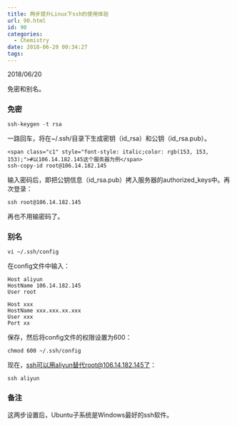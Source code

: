```yaml
---
title: 两步提升Linux下ssh的使用体验
url: 90.html
id: 90
categories:
  - Chemistry
date: 2018-06-20 00:34:27
tags:
---
```


2018/06/20

免密和别名。

### 免密

    ssh-keygen -t rsa

一路回车，将在~/.ssh/目录下生成密钥（id\_rsa）和公钥（id\_rsa.pub）。

    <span class="c1" style="font-style: italic;color: rgb(153, 153, 153);">#以106.14.182.145这个服务器为例</span>
    ssh-copy-id root@106.14.182.145

输入密码后，即把公钥信息（id\_rsa.pub）拷入服务器的authorized\_keys中。再次登录：

    ssh root@106.14.182.145

再也不用输密码了。

### 别名

    vi ~/.ssh/config

在config文件中输入：

    Host aliyun
    HostName 106.14.182.145
    User root
      
    Host xxx
    HostName xxx.xxx.xx.xxx
    User xxx
    Port xx

保存，然后将config文件的权限设置为600：

    chmod 600 ~/.ssh/config

现在，ssh可以用aliyun替代root@106.14.182.145了：

    ssh aliyun

### 备注

这两步设置后，Ubuntu子系统是Windows最好的ssh软件。